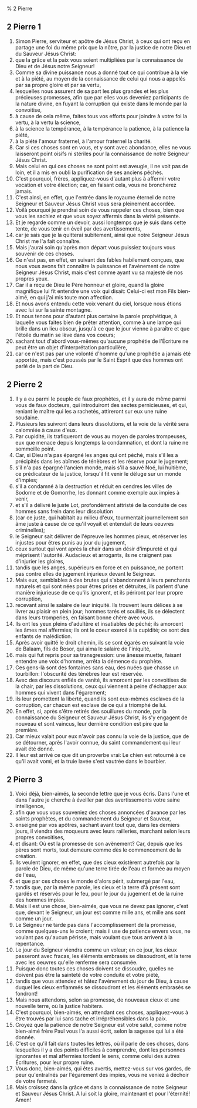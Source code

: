 % 2 Pierre

## 2 Pierre 1
1. Simon Pierre, serviteur et ap&ocirc;tre de J&eacute;sus Christ, &agrave; ceux qui ont re&ccedil;u en partage une foi du m&ecirc;me prix que la n&ocirc;tre, par la justice de notre Dieu et du Sauveur J&eacute;sus Christ:
2. que la gr&acirc;ce et la paix vous soient multipli&eacute;es par la connaissance de Dieu et de J&eacute;sus notre Seigneur!
3. Comme sa divine puissance nous a donn&eacute; tout ce qui contribue &agrave; la vie et &agrave; la pi&eacute;t&eacute;, au moyen de la connaissance de celui qui nous a appel&eacute;s par sa propre gloire et par sa vertu,
4. lesquelles nous assurent de sa part les plus grandes et les plus pr&eacute;cieuses promesses, afin que par elles vous deveniez participants de la nature divine, en fuyant la corruption qui existe dans le monde par la convoitise,
5. &agrave; cause de cela m&ecirc;me, faites tous vos efforts pour joindre &agrave; votre foi la vertu, &agrave; la vertu la science,
6. &agrave; la science la temp&eacute;rance, &agrave; la temp&eacute;rance la patience, &agrave; la patience la pi&eacute;t&eacute;,
7. &agrave; la pi&eacute;t&eacute; l'amour fraternel, &agrave; l'amour fraternel la charit&eacute;.
8. Car si ces choses sont en vous, et y sont avec abondance, elles ne vous laisseront point oisifs ni st&eacute;riles pour la connaissance de notre Seigneur J&eacute;sus Christ.
9. Mais celui en qui ces choses ne sont point est aveugle, il ne voit pas de loin, et il a mis en oubli la purification de ses anciens p&eacute;ch&eacute;s.
10. C'est pourquoi, fr&egrave;res, appliquez-vous d'autant plus &agrave; affermir votre vocation et votre &eacute;lection; car, en faisant cela, vous ne broncherez jamais.
11. C'est ainsi, en effet, que l'entr&eacute;e dans le royaume &eacute;ternel de notre Seigneur et Sauveur J&eacute;sus Christ vous sera pleinement accord&eacute;e.
12. Voil&agrave; pourquoi je prendrai soin de vous rappeler ces choses, bien que vous les sachiez et que vous soyez affermis dans la v&eacute;rit&eacute; pr&eacute;sente.
13. Et je regarde comme un devoir, aussi longtemps que je suis dans cette tente, de vous tenir en &eacute;veil par des avertissements,
14. car je sais que je la quitterai subitement, ainsi que notre Seigneur J&eacute;sus Christ me l'a fait conna&icirc;tre.
15. Mais j'aurai soin qu'apr&egrave;s mon d&eacute;part vous puissiez toujours vous souvenir de ces choses.
16. Ce n'est pas, en effet, en suivant des fables habilement con&ccedil;ues, que nous vous avons fait conna&icirc;tre la puissance et l'av&egrave;nement de notre Seigneur J&eacute;sus Christ, mais c'est comme ayant vu sa majest&eacute; de nos propres yeux.
17. Car il a re&ccedil;u de Dieu le P&egrave;re honneur et gloire, quand la gloire magnifique lui fit entendre une voix qui disait: Celui-ci est mon Fils bien-aim&eacute;, en qui j'ai mis toute mon affection.
18. Et nous avons entendu cette voix venant du ciel, lorsque nous &eacute;tions avec lui sur la sainte montagne.
19. Et nous tenons pour d'autant plus certaine la parole proph&eacute;tique, &agrave; laquelle vous faites bien de pr&ecirc;ter attention, comme &agrave; une lampe qui brille dans un lieu obscur, jusqu'&agrave; ce que le jour vienne &agrave; para&icirc;tre et que l'&eacute;toile du matin se l&egrave;ve dans vos coeurs;
20. sachant tout d'abord vous-m&ecirc;mes qu'aucune proph&eacute;tie de l'&Eacute;criture ne peut &ecirc;tre un objet d'interpr&eacute;tation particuli&egrave;re,
21. car ce n'est pas par une volont&eacute; d'homme qu'une proph&eacute;tie a jamais &eacute;t&eacute; apport&eacute;e, mais c'est pouss&eacute;s par le Saint Esprit que des hommes ont parl&eacute; de la part de Dieu.

## 2 Pierre 2
1. Il y a eu parmi le peuple de faux proph&egrave;tes, et il y aura de m&ecirc;me parmi vous de faux docteurs, qui introduiront des sectes pernicieuses, et qui, reniant le ma&icirc;tre qui les a rachet&eacute;s, attireront sur eux une ruine soudaine.
2. Plusieurs les suivront dans leurs dissolutions, et la voie de la v&eacute;rit&eacute; sera calomni&eacute;e &agrave; cause d'eux.
3. Par cupidit&eacute;, ils trafiqueront de vous au moyen de paroles trompeuses, eux que menace depuis longtemps la condamnation, et dont la ruine ne sommeille point.
4. Car, si Dieu n'a pas &eacute;pargn&eacute; les anges qui ont p&eacute;ch&eacute;, mais s'il les a pr&eacute;cipit&eacute;s dans les ab&icirc;mes de t&eacute;n&egrave;bres et les r&eacute;serve pour le jugement;
5. s'il n'a pas &eacute;pargn&eacute; l'ancien monde, mais s'il a sauv&eacute; No&eacute;, lui huiti&egrave;me, ce pr&eacute;dicateur de la justice, lorsqu'il fit venir le d&eacute;luge sur un monde d'impies;
6. s'il a condamn&eacute; &agrave; la destruction et r&eacute;duit en cendres les villes de Sodome et de Gomorrhe, les donnant comme exemple aux impies &agrave; venir,
7. et s'il a d&eacute;livr&eacute; le juste Lot, profond&eacute;ment attrist&eacute; de la conduite de ces hommes sans frein dans leur dissolution
8. (car ce juste, qui habitait au milieu d'eux, tourmentait journellement son &acirc;me juste &agrave; cause de ce qu'il voyait et entendait de leurs oeuvres criminelles);
9. le Seigneur sait d&eacute;livrer de l'&eacute;preuve les hommes pieux, et r&eacute;server les injustes pour &ecirc;tres punis au jour du jugement,
10. ceux surtout qui vont apr&egrave;s la chair dans un d&eacute;sir d'impuret&eacute; et qui m&eacute;prisent l'autorit&eacute;. Audacieux et arrogants, ils ne craignent pas d'injurier les gloires,
11. tandis que les anges, sup&eacute;rieurs en force et en puissance, ne portent pas contre elles de jugement injurieux devant le Seigneur.
12. Mais eux, semblables &agrave; des brutes qui s'abandonnent &agrave; leurs penchants naturels et qui sont n&eacute;es pour &ecirc;tres prises et d&eacute;truites, ils parlent d'une mani&egrave;re injurieuse de ce qu'ils ignorent, et ils p&eacute;riront par leur propre corruption,
13. recevant ainsi le salaire de leur iniquit&eacute;. Ils trouvent leurs d&eacute;lices &agrave; se livrer au plaisir en plein jour; hommes tar&eacute;s et souill&eacute;s, ils se d&eacute;lectent dans leurs tromperies, en faisant bonne ch&egrave;re avec vous.
14. Ils ont les yeux pleins d'adult&egrave;re et insatiables de p&eacute;ch&eacute;; ils amorcent les &acirc;mes mal affermies; ils ont le coeur exerc&eacute; &agrave; la cupidit&eacute;; ce sont des enfants de mal&eacute;diction.
15. Apr&egrave;s avoir quitt&eacute; le droit chemin, ils se sont &eacute;gar&eacute;s en suivant la voie de Balaam, fils de Bosor, qui aima le salaire de l'iniquit&eacute;,
16. mais qui fut repris pour sa transgression: une &acirc;nesse muette, faisant entendre une voix d'homme, arr&ecirc;ta la d&eacute;mence du proph&egrave;te.
17. Ces gens-l&agrave; sont des fontaines sans eau, des nu&eacute;es que chasse un tourbillon: l'obscurit&eacute; des t&eacute;n&egrave;bres leur est r&eacute;serv&eacute;e.
18. Avec des discours enfl&eacute;s de vanit&eacute;, ils amorcent par les convoitises de la chair, par les dissolutions, ceux qui viennent &agrave; peine d'&eacute;chapper aux hommes qui vivent dans l'&eacute;garement;
19. ils leur promettent la libert&eacute;, quand ils sont eux-m&ecirc;mes esclaves de la corruption, car chacun est esclave de ce qui a triomph&eacute; de lui.
20. En effet, si, apr&egrave;s s'&ecirc;tre retir&eacute;s des souillures du monde, par la connaissance du Seigneur et Sauveur J&eacute;sus Christ, ils s'y engagent de nouveau et sont vaincus, leur derni&egrave;re condition est pire que la premi&egrave;re.
21. Car mieux valait pour eux n'avoir pas connu la voie de la justice, que de se d&eacute;tourner, apr&egrave;s l'avoir connue, du saint commandement qui leur avait &eacute;t&eacute; donn&eacute;.
22. Il leur est arriv&eacute; ce que dit un proverbe vrai: Le chien est retourn&eacute; &agrave; ce qu'il avait vomi, et la truie lav&eacute;e s'est vautr&eacute;e dans le bourbier.

## 2 Pierre 3
1. Voici d&eacute;j&agrave;, bien-aim&eacute;s, la seconde lettre que je vous &eacute;cris. Dans l'une et dans l'autre je cherche &agrave; &eacute;veiller par des avertissements votre saine intelligence,
2. afin que vous vous souveniez des choses annonc&eacute;es d'avance par les saints proph&egrave;tes, et du commandement du Seigneur et Sauveur,
3. enseign&eacute; par vos ap&ocirc;tres, sachant avant tout que, dans les derniers jours, il viendra des moqueurs avec leurs railleries, marchant selon leurs propres convoitises,
4. et disant: O&ugrave; est la promesse de son av&egrave;nement? Car, depuis que les p&egrave;res sont morts, tout demeure comme d&egrave;s le commencement de la cr&eacute;ation.
5. Ils veulent ignorer, en effet, que des cieux exist&egrave;rent autrefois par la parole de Dieu, de m&ecirc;me qu'une terre tir&eacute;e de l'eau et form&eacute;e au moyen de l'eau,
6. et que par ces choses le monde d'alors p&eacute;rit, submerg&eacute; par l'eau,
7. tandis que, par la m&ecirc;me parole, les cieux et la terre d'&agrave; pr&eacute;sent sont gard&eacute;s et r&eacute;serv&eacute;s pour le feu, pour le jour du jugement et de la ruine des hommes impies.
8. Mais il est une chose, bien-aim&eacute;s, que vous ne devez pas ignorer, c'est que, devant le Seigneur, un jour est comme mille ans, et mille ans sont comme un jour.
9. Le Seigneur ne tarde pas dans l'accomplissement de la promesse, comme quelques-uns le croient; mais il use de patience envers vous, ne voulant pas qu'aucun p&eacute;risse, mais voulant que tous arrivent &agrave; la repentance.
10. Le jour du Seigneur viendra comme un voleur; en ce jour, les cieux passeront avec fracas, les &eacute;l&eacute;ments embras&eacute;s se dissoudront, et la terre avec les oeuvres qu'elle renferme sera consum&eacute;e.
11. Puisque donc toutes ces choses doivent se dissoudre, quelles ne doivent pas &ecirc;tre la saintet&eacute; de votre conduite et votre pi&eacute;t&eacute;,
12. tandis que vous attendez et h&acirc;tez l'av&egrave;nement du jour de Dieu, &agrave; cause duquel les cieux enflamm&eacute;s se dissoudront et les &eacute;l&eacute;ments embras&eacute;s se fondront!
13. Mais nous attendons, selon sa promesse, de nouveaux cieux et une nouvelle terre, o&ugrave; la justice habitera.
14. C'est pourquoi, bien-aim&eacute;s, en attendant ces choses, appliquez-vous &agrave; &ecirc;tre trouv&eacute;s par lui sans tache et irr&eacute;pr&eacute;hensibles dans la paix.
15. Croyez que la patience de notre Seigneur est votre salut, comme notre bien-aim&eacute; fr&egrave;re Paul vous l'a aussi &eacute;crit, selon la sagesse qui lui a &eacute;t&eacute; donn&eacute;e.
16. C'est ce qu'il fait dans toutes les lettres, o&ugrave; il parle de ces choses, dans lesquelles il y a des points difficiles &agrave; comprendre, dont les personnes ignorantes et mal affermies tordent le sens, comme celui des autres &Eacute;critures, pour leur propre ruine.
17. Vous donc, bien-aim&eacute;s, qui &ecirc;tes avertis, mettez-vous sur vos gardes, de peur qu'entra&icirc;n&eacute;s par l'&eacute;garement des impies, vous ne veniez &agrave; d&eacute;choir de votre fermet&eacute;.
18. Mais croissez dans la gr&acirc;ce et dans la connaissance de notre Seigneur et Sauveur J&eacute;sus Christ. A lui soit la gloire, maintenant et pour l'&eacute;ternit&eacute;! Amen!
